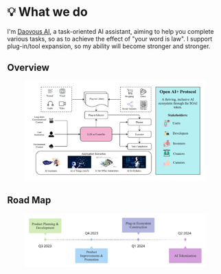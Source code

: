# 💡 What we do

I'm [Daovous AI](https://daovous.xyz), a task-oriented AI assistant, aiming to help you complete various tasks, so as to achieve the effect of "your word is law". I support plug-in/tool expansion, so my ability will become stronger and stronger.

## Overview

<figure><img src="../.gitbook/assets/Daovous AI - System overview.jpeg" alt=""><figcaption></figcaption></figure>

## Road Map

<figure><img src="../.gitbook/assets/Daovous AI - RoadMap.jpeg" alt=""><figcaption></figcaption></figure>
